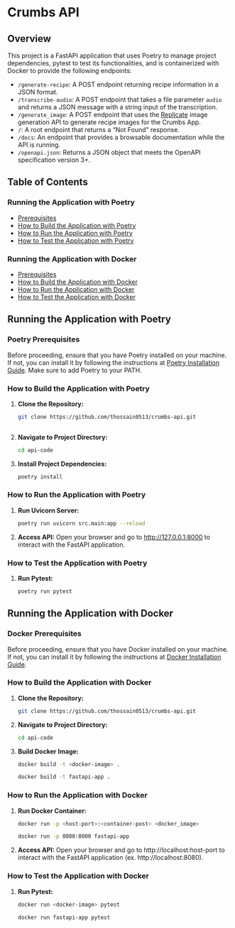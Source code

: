 # Crumbs API

## Overview 

This project is a FastAPI application that uses Poetry to manage project dependencies, pytest to 
test its functionalities, and is containerized with Docker to provide the following endpoints:

- `/generate-recipe`: A POST endpoint returning recipe information in a JSON format.
- `/transcribe-audio`: A POST endpoint that takes a file parameter `audio` and returns a JSON message with a string input of the transcription.
- `/generate_image`: A POST endpoint that uses the [Replicate](https://replicate.com/stability-ai/stable-diffusion) image generation API to generate recipe images for the Crumbs App.
- `/`: A root endpoint that returns a “Not Found” response.
- `/docs`: An endpoint that provides a browsable documentation while the API is running.
- `/openapi.json`: Returns a JSON object that meets the OpenAPI specification version 3+.

## Table of Contents

### Running the Application with Poetry
- [Prerequisites](#poetry-prerequisites)
- [How to Build the Application with Poetry](#how-to-build-the-application-with-poetry)
- [How to Run the Application with Poetry](#how-to-run-the-application-with-poetry)
- [How to Test the Application with Poetry](#how-to-test-the-application-with-poetry)

### Running the Application with Docker
- [Prerequisites](#docker-prerequisites)
- [How to Build the Application with Docker](#how-to-build-the-application-with-docker)
- [How to Run the Application with Docker](#how-to-run-the-application-with-docker)
- [How to Test the Application with Docker](#how-to-test-the-application-with-docker)

## Running the Application with Poetry

### Poetry Prerequisites

Before proceeding, ensure that you have Poetry installed on your machine. If not, you can install it 
by following the instructions at [Poetry Installation 
Guide](https://python-poetry.org/docs/#installing-with-the-official-installer). Make sure to add 
Poetry to your PATH.

### How to Build the Application with Poetry

1. **Clone the Repository:**
   ```bash
   git clone https://github.com/thossain0513/crumbs-api.git
 
2. **Navigate to Project Directory:**
   ```bash
   cd api-code

3. **Install Project Dependencies:**
   ```bash
   poetry install

### How to Run the Application with Poetry

1. **Run Uvicorn Server:**
   ```bash
   poetry run uvicorn src.main:app --reload

2. **Access API:**
   Open your browser and go to http://127.0.0.1:8000 to interact with the FastAPI application.

### How to Test the Application with Poetry

1. **Run Pytest:**
   ```bash
   poetry run pytest

## Running the Application with Docker

### Docker Prerequisites

Before proceeding, ensure that you have Docker installed on your machine. If not, you can install it 
by following the instructions at [Docker Installation Guide](https://docs.docker.com/engine/install/).

### How to Build the Application with Docker

1. **Clone the Repository:**
   ```bash
   git clone https://github.com/thossain0513/crumbs-api.git
2. **Navigate to Project Directory:**
   ```bash
   cd api-code
3. **Build Docker Image:**
   ```bash
   docker build -t <docker-image> .

   docker build -t fastapi-app .

### How to Run the Application with Docker

1. **Run Docker Container:**
   ```bash 
   docker run -p <host-port>:<container-post> <docker_image>

   docker run -p 8080:8000 fastapi-app
2. **Access API:**
   Open your browser and go to http://localhost:host-port to interact with the FastAPI application 
(ex. http://localhost:8080).

### How to Test the Application with Docker

1. **Run Pytest:**
   ```bash
   docker run <docker-image> pytest

   docker run fastapi-app pytest
